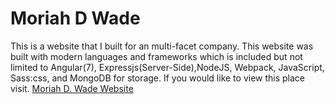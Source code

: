 # Moriah D Wade 

This is a website that I built for an multi-facet company. This website was built with modern languages and frameworks which is included but not limited to Angular(7), Expressjs(Server-Side),NodeJS, Webpack, JavaScript, Sass:css, and MongoDB for storage. If you would like to view this place visit.
[Moriah D. Wade Website](https://mo-wade.herokuapp.com/)


